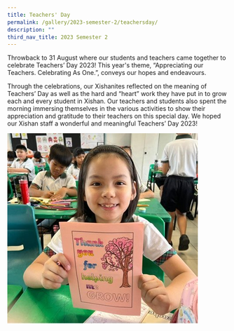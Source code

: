```yaml
---
title: Teachers' Day
permalink: /gallery/2023-semester-2/teachersday/
description: ""
third_nav_title: 2023 Semester 2
---
```


Throwback to 31 August where our students and teachers came together to celebrate Teachers’ Day 2023! This year's theme, “Appreciating our Teachers. Celebrating As One.”, conveys our hopes and endeavours.

Through the celebrations, our Xishanites reflected on the meaning of Teachers’ Day as well as the hard and “heart” work they have put in to grow each and every student in Xishan. Our teachers and students also spent the morning immersing themselves in the various activities to show their appreciation and gratitude to their teachers on this special day. We hoped our Xishan staff a wonderful and meaningful Teachers’ Day 2023!

![](/images/376734263_1058366745579365_7586526325078474122_n.jpg)